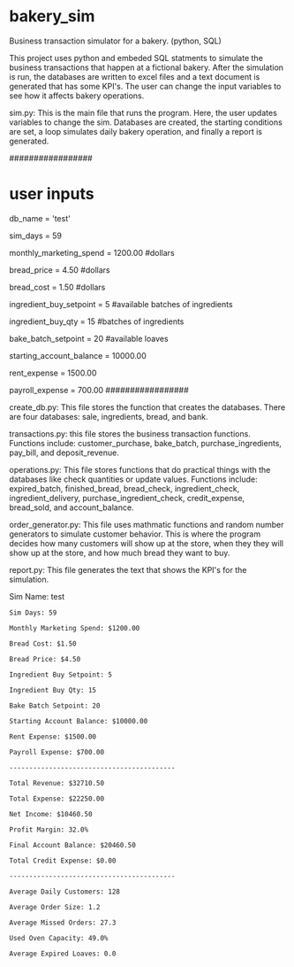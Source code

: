 # bakery_sim
Business transaction simulator for a bakery. (python, SQL)

This project uses python and embeded SQL statments to simulate the business transactions that happen at a fictional bakery. After the simulation is run, the databases are written to excel files and a text document is generated that has some KPI's. The user can change the input variables to see how it affects bakery operations.

sim.py: This is the main file that runs the program. Here, the user updates variables to change the sim. Databases are created, the starting conditions are set, a loop simulates daily bakery operation, and finally a report is generated.

#################
# user inputs
db_name = 'test'

sim_days = 59

monthly_marketing_spend = 1200.00 #dollars

bread_price = 4.50 #dollars

bread_cost = 1.50 #dollars

ingredient_buy_setpoint = 5 #available batches of ingredients

ingredient_buy_qty = 15 #batches of ingredients

bake_batch_setpoint = 20 #available loaves

starting_account_balance = 10000.00

rent_expense = 1500.00

payroll_expense = 700.00
#################


create_db.py: This file stores the function that creates the databases. There are four databases: sale, ingredients, bread, and bank.

transactions.py: this file stores the business transaction functions. Functions include: customer_purchase, bake_batch, purchase_ingredients, pay_bill, and deposit_revenue.

operations.py: This file stores functions that do practical things with the databases like check quantities or update values. Functions include: expired_batch, finished_bread, bread_check, ingredient_check, ingredient_delivery, purchase_ingredient_check, credit_expense, bread_sold, and account_balance.

order_generator.py: This file uses mathmatic functions and random number generators to simulate customer behavior. This is where the program decides how many customers will show up at the store, when they they will show up at the store, and how much bread they want to buy.

report.py: This file generates the text that shows the KPI's for the simulation.

Sim Name: test

    Sim Days: 59

    Monthly Marketing Spend: $1200.00

    Bread Cost: $1.50

    Bread Price: $4.50

    Ingredient Buy Setpoint: 5

    Ingredient Buy Qty: 15

    Bake Batch Setpoint: 20

    Starting Account Balance: $10000.00

    Rent Expense: $1500.00

    Payroll Expense: $700.00
 
    ------------------------------------------

    Total Revenue: $32710.50

    Total Expense: $22250.00

    Net Income: $10460.50

    Profit Margin: 32.0%

    Final Account Balance: $20460.50

    Total Credit Expense: $0.00

    ------------------------------------------

    Average Daily Customers: 128

    Average Order Size: 1.2

    Average Missed Orders: 27.3

    Used Oven Capacity: 49.0%

    Average Expired Loaves: 0.0
    